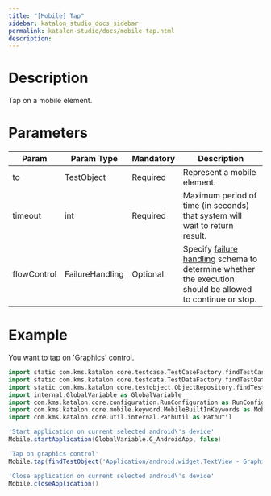 ```yaml
---
title: "[Mobile] Tap" 
sidebar: katalon_studio_docs_sidebar
permalink: katalon-studio/docs/mobile-tap.html 
description: 
---
```

Description
===========

Tap on a mobile element.

Parameters
==========

<table><thead><tr><th>Param</th><th>Param Type</th><th>Mandatory</th><th>Description</th></tr></thead><tbody><tr><td>to</td><td>TestObject</td><td>Required</td><td>Represent a mobile element.</td></tr><tr><td>timeout</td><td>int</td><td>Required</td><td><span>Maximum period of time (in seconds) that system will wait to return result.</span></td></tr><tr><td><span>flowControl</span></td><td><span>FailureHandling</span></td><td>Optional</td><td><span>Spec</span><span>ify </span><a href="https://docs.katalon.com/x/qAAM" rel="nofollow">failure handling</a><span> schema to determine whether the execution should be allowed to continue or stop.</span></td></tr></tbody></table>

Example 
========

You want to tap on 'Graphics' control.

```groovy
import static com.kms.katalon.core.testcase.TestCaseFactory.findTestCase
import static com.kms.katalon.core.testdata.TestDataFactory.findTestData
import static com.kms.katalon.core.testobject.ObjectRepository.findTestObject
import internal.GlobalVariable as GlobalVariable
import com.kms.katalon.core.configuration.RunConfiguration as RunConfiguration
import com.kms.katalon.core.mobile.keyword.MobileBuiltInKeywords as Mobile
import com.kms.katalon.core.util.internal.PathUtil as PathUtil

'Start application on current selected android\'s device'
Mobile.startApplication(GlobalVariable.G_AndroidApp, false)

'Tap on graphics control'
Mobile.tap(findTestObject('Application/android.widget.TextView - Graphics'), GlobalVariable.G_Timeout)

'Close application on current selected android\'s device'
Mobile.closeApplication()
```